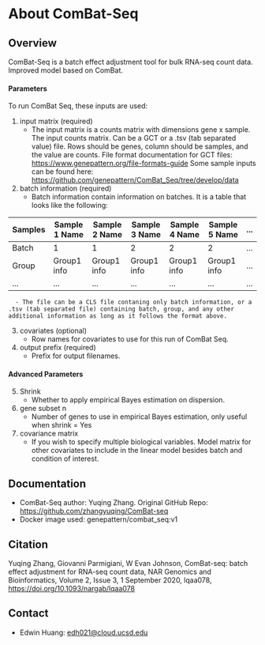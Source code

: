# About ComBat-Seq

## Overview
ComBat-Seq is a batch effect adjustment tool for bulk RNA-seq count data. Improved model based on ComBat. <br>
#### Parameters
To run ComBat Seq, these inputs are used: 
  1. input matrix (required)
      - The input matrix is a counts matrix with dimensions gene x sample. The input counts matrix. Can be a GCT or a .tsv (tab separated value) file. Rows should be genes, column should be samples, and the value are counts. File format documentation for GCT files: https://www.genepattern.org/file-formats-guide Some sample inputs can be found here: https://github.com/genepattern/ComBat_Seq/tree/develop/data
  2. batch information (required)
      - Batch information contain information on batches. It is a table that looks like the following: <br>

| Samples      | Sample 1 Name | Sample 2 Name | Sample 3 Name | Sample 4 Name | Sample 5 Name | ... |
| ----------- | ----------- | ----------- | ----------- | ----------- | ----------- | ----------- |
| Batch      | 1       | 1       | 2       | 2      | 2     |  ... |
| Group   | Group1 info        | Group1 info        | Group1 info        | Group1 info        | Group1 info        |  ... |
| ... | ... | ... | ... | ... | ... | ... |
      - The file can be a CLS file contaning only batch information, or a .tsv (tab separated file) containing batch, group, and any other additional information as long as it follows the format above. 
  3. covariates (optional)
      - Row names for covariates to use for this run of ComBat Seq. 
  4. output prefix (required)
      - Prefix for output filenames. 
#### Advanced Parameters
  5. Shrink
      - Whether to apply empirical Bayes estimation on dispersion.
  6. gene subset n
      - Number of genes to use in empirical Bayes estimation, only useful when shrink = Yes
  7. covariance matrix
      - If you wish to specify multiple biological variables. Model matrix for other covariates to include in the linear model besides batch and condition of interest.

## Documentation
  - ComBat-Seq author: Yuqing Zhang. Original GitHub Repo: https://github.com/zhangyuqing/ComBat-seq
  - Docker image used: genepattern/combat_seq:v1



## Citation
Yuqing Zhang, Giovanni Parmigiani, W Evan Johnson, ComBat-seq: batch effect adjustment for RNA-seq count data, NAR Genomics and Bioinformatics, Volume 2, Issue 3, 1 September 2020, lqaa078, https://doi.org/10.1093/nargab/lqaa078


## Contact
  - Edwin Huang: edh021@cloud.ucsd.edu




